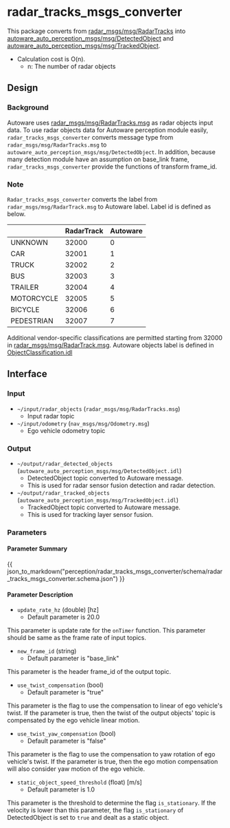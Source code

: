 # radar_tracks_msgs_converter

This package converts from [radar_msgs/msg/RadarTracks](https://github.com/ros-perception/radar_msgs/blob/ros2/msg/RadarTracks.msg) into [autoware_auto_perception_msgs/msg/DetectedObject](https://gitlab.com/autowarefoundation/autoware.auto/autoware_auto_msgs/-/blob/master/autoware_auto_perception_msgs/msg/DetectedObject.idl) and [autoware_auto_perception_msgs/msg/TrackedObject](https://gitlab.com/autowarefoundation/autoware.auto/autoware_auto_msgs/-/blob/master/autoware_auto_perception_msgs/msg/TrackedObject.idl).

- Calculation cost is O(n).
  - n: The number of radar objects

## Design

### Background

Autoware uses [radar_msgs/msg/RadarTracks.msg](https://github.com/ros-perception/radar_msgs/blob/ros2/msg/RadarTracks.msg) as radar objects input data.
To use radar objects data for Autoware perception module easily, `radar_tracks_msgs_converter` converts message type from `radar_msgs/msg/RadarTracks.msg` to `autoware_auto_perception_msgs/msg/DetectedObject`.
In addition, because many detection module have an assumption on base_link frame, `radar_tracks_msgs_converter` provide the functions of transform frame_id.

### Note

`Radar_tracks_msgs_converter` converts the label from `radar_msgs/msg/RadarTrack.msg` to Autoware label.
Label id is defined as below.

|            | RadarTrack | Autoware |
| ---------- | ---------- | -------- |
| UNKNOWN    | 32000      | 0        |
| CAR        | 32001      | 1        |
| TRUCK      | 32002      | 2        |
| BUS        | 32003      | 3        |
| TRAILER    | 32004      | 4        |
| MOTORCYCLE | 32005      | 5        |
| BICYCLE    | 32006      | 6        |
| PEDESTRIAN | 32007      | 7        |

Additional vendor-specific classifications are permitted starting from 32000 in [radar_msgs/msg/RadarTrack.msg](https://github.com/ros-perception/radar_msgs/blob/ros2/msg/RadarTrack.msg).
Autoware objects label is defined in [ObjectClassification.idl](https://gitlab.com/autowarefoundation/autoware.auto/autoware_auto_msgs/-/blob/master/autoware_auto_perception_msgs/msg/ObjectClassification.idl)

## Interface

### Input

- `~/input/radar_objects` (`radar_msgs/msg/RadarTracks.msg`)
  - Input radar topic
- `~/input/odometry` (`nav_msgs/msg/Odometry.msg`)
  - Ego vehicle odometry topic

### Output

- `~/output/radar_detected_objects` (`autoware_auto_perception_msgs/msg/DetectedObject.idl`)
  - DetectedObject topic converted to Autoware message.
  - This is used for radar sensor fusion detection and radar detection.
- `~/output/radar_tracked_objects` (`autoware_auto_perception_msgs/msg/TrackedObject.idl`)
  - TrackedObject topic converted to Autoware message.
  - This is used for tracking layer sensor fusion.

### Parameters

#### Parameter Summary

{{ json_to_markdown("perception/radar_tracks_msgs_converter/schema/radar_tracks_msgs_converter.schema.json") }}

#### Parameter Description

- `update_rate_hz` (double) [hz]
  - Default parameter is 20.0

This parameter is update rate for the `onTimer` function.
This parameter should be same as the frame rate of input topics.

- `new_frame_id` (string)
  - Default parameter is "base_link"

This parameter is the header frame_id of the output topic.

- `use_twist_compensation` (bool)
  - Default parameter is "true"

This parameter is the flag to use the compensation to linear of ego vehicle's twist.
If the parameter is true, then the twist of the output objects' topic is compensated by the ego vehicle linear motion.

- `use_twist_yaw_compensation` (bool)
  - Default parameter is "false"

This parameter is the flag to use the compensation to yaw rotation of ego vehicle's twist.
If the parameter is true, then the ego motion compensation will also consider yaw motion of the ego vehicle.

- `static_object_speed_threshold` (float) [m/s]
  - Default parameter is 1.0

This parameter is the threshold to determine the flag `is_stationary`.
If the velocity is lower than this parameter, the flag `is_stationary` of DetectedObject is set to `true` and dealt as a static object.
